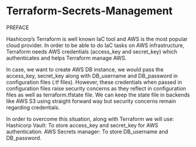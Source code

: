 # Terraform-Secrets-Management

PREFACE

Hashicorp’s Terraform is well known IaC tool and AWS is the most popular cloud provider.
In order to be able to do IaC tasks on AWS infrastructure, Terraform needs AWS credentials (access_key and secret_key) which authenticates and helps Terraform manage AWS.

In case, we want to create AWS DB instance, we would pass the access_key, secret_key along with DB_username and DB_password in configuration files (.tf files).
However, these credentials when passed in configuration files raise security concerns as they reflect in configuration files as well as terraform.tfstate file. We can keep the state file in backends like AWS S3 using straight forward way but security concerns remain regarding credentials.


In order to overcome this situation, along with Terraform we will use:
Hashicorp Vault: To store access_key and secret_key for AWS authentication.
AWS Secrets manager: To store DB_username and DB_password.
